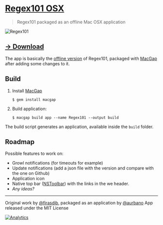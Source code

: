 # [Regex101 OSX](https://aurbano.github.io/regex101-osx)
> Regex101 packaged as an offline Mac OSX application

![Regex101](https://raw.githubusercontent.com/aurbano/regex101-osx/master/assets/screenshot.png)

## [→ Download](https://github.com/aurbano/regex101-osx/raw/master/dist/Regex101.zip)

The app is basically the [offline version](https://github.com/Syskaw/Regex101.com-offline-app) of Regex101, packaged with [MacGap](https://github.com/MacGapProject/MacGap1) after adding some changes to it.

## Build

1. Install [MacGap](https://github.com/MacGapProject/MacGap1) 

   ```$ gem install macgap```

2. Build application:

    ```$ macgap build app --name Regex101 --output build```


The build script generates an application, available inside the `build` folder.

## Roadmap
Possible features to work on:

* Growl notifications (for timeouts for example)
* Update notifications (add a json file with the version and compare with the one on Github)
* Application icon
* Native top bar ([NSToolbar](https://github.com/MacGapProject/MacGap1/wiki/Add-NSToolbar-to-MacGap-application)) with the links in the we header.
* *Any ideas?*

------------

Original work by [@firasdib](https://github.com/firasdib), packaged as an application by [@aurbano](https://github.com/aurbano)
App released under the MIT License

[![Analytics](https://ga-beacon.appspot.com/UA-3181088-16/regex101-osx/readme)](https://github.com/aurbano)
